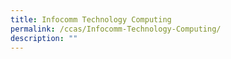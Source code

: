 ```yaml
---
title: Infocomm Technology Computing
permalink: /ccas/Infocomm-Technology-Computing/
description: ""
---
```


